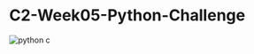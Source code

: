 # C2-Week05-Python-Challenge

![python c](https://user-images.githubusercontent.com/119879041/225191552-629e481b-e7fa-42e2-8f80-1df0b796a3a4.jpg)
